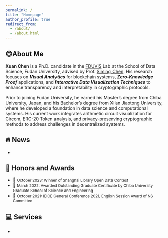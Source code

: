 ```yaml
---
permalink: /
title: "Homepage"
author_profile: true
redirect_from: 
  - /about/
  - /about.html
---
```


## 😊About Me

**Xuan Chen** is a Ph.D. candidate in the [FDUVIS](https://fduvis.net/) Lab at the School of Data Science, Fudan University, advised by Prof. [Siming Chen](http://simingchen.me/). His research focuses on **_Visual Analytics_** for blockchain systems, **_Zero-Knowledge Proof_** applications, and **_Interactive Data Visualization Techniques_** to enhance transparency and interpretability in cryptographic protocols.

Prior to joining Fudan University, he earned his Master’s degree from Chiba University, Japan, and his Bachelor’s degree from Xi’an Jiaotong University, where he developed a foundation in data science and computational systems. His current work integrates arithmetic circuit visualization for Circom, ERC-20 Token analysis, and privacy-preserving cryptographic methods to address challenges in decentralized systems.

## 🔥 News
* <span class="small-text"></span>

## 🥇 Honors and Awards
* 🎉 <span class="small-text">October 2023: Winner of Shanghai Library Open Data Contest</span>
* 🎉 <span class="small-text">March 2022: Awarded Outstanding Graduate Certificate by Chiba University Graduate School of Science and Engineering</span>
* 🎉 <span class="small-text">October 2021: IEICE General Conference 2021, English Session Award of NS Committee</span>

## 💻 Services
* <span class="small-text"></span>

<style>
.small-text {
  font-size: 0.86em;
}
</style>